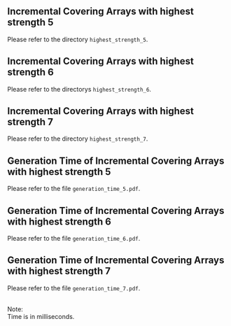 Incremental Covering Arrays with highest strength 5
-------------------
Please refer to the directory `highest_strength_5`.

Incremental Covering Arrays with highest strength 6
-------------------
Please refer to the directorys `highest_strength_6`.

Incremental Covering Arrays with highest strength 7
-------------------
Please refer to the directory `highest_strength_7`.

Generation Time of Incremental Covering Arrays with highest strength 5
-------------------
Please refer to the file `generation_time_5.pdf`.

Generation Time of Incremental Covering Arrays with highest strength 6
-------------------
Please refer to the file `generation_time_6.pdf`.

Generation Time of Incremental Covering Arrays with highest strength 7
-------------------
Please refer to the file `generation_time_7.pdf`.<br><br>

Note:<br>
Time is in milliseconds.
